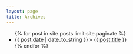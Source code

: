```yaml
---
layout: page
title: Archives
---
```


<ul class="post-list">
{% for post in site.posts limit:site.paginate %} 
	<li>{{ post.date | date_to_string }} &raquo; <a href="{{ post.url }}">{{ post.title }}</a>
	</li>
{% endfor %}
</ul>

<div class="infinite-spinner"></div>